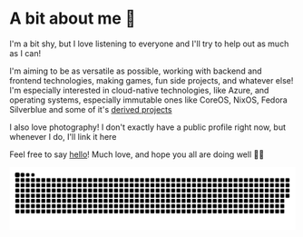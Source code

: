 # A bit about me 🌷

I'm a bit shy, but I love listening to everyone and I'll try to help out as much as I can!

I'm aiming to be as versatile as possible, working with backend and frontend technologies, making games, fun side projects, and whatever else! I'm especially interested in cloud-native technologies, like Azure, and operating systems, especially immutable ones like CoreOS, NixOS, Fedora Silverblue and some of it's [derived projects](https://ublue.it/)

I also love photography! I don't exactly have a public profile right now, but whenever I do, I'll link it here

Feel free to say [hello](mailto:tulilirockz.pub@gmail.com?subject=Hello!)! Much love, and hope you all are doing well 🌸💕

<picture>
  <source media="(prefers-color-scheme: dark)" srcset="https://raw.githubusercontent.com/tulilirockz/tulilirockz/467bbc9bb69daa8df590039ac1d70477834e11b6/github-snake-dark.svg" />
  <source media="(prefers-color-scheme: light)" srcset="https://raw.githubusercontent.com/tulilirockz/tulilirockz/output/github-snake.svg" />
  <img alt="github-snake" src="https://raw.githubusercontent.com/tulilirockz/tulilirockz/output/github-snake.svg" />
</picture>
